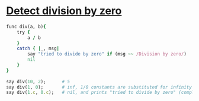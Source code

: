 [1]: http://rosettacode.org/wiki/Detect_division_by_zero

# [Detect division by zero][1]

```ruby
func div(a, b){
    try {
        a / b
    }
    catch { |_, msg|
        say "tried to divide by zero" if (msg ~~ /Division by zero/)
        nil
    }
}
 
say div(10, 2);      # 5
say div(1, 0);       # inf, 1/0 constants are substituted for infinity
say div(1.c, 0.c);   # nil, and prints "tried to divide by zero" (complex numbers)
```